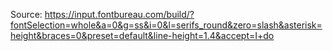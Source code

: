 Source: <https://input.fontbureau.com/build/?fontSelection=whole&a=0&g=ss&i=0&l=serifs_round&zero=slash&asterisk=height&braces=0&preset=default&line-height=1.4&accept=I+do>
